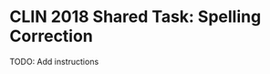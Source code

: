 CLIN 2018 Shared Task: Spelling Correction
=============================================


TODO: Add instructions
